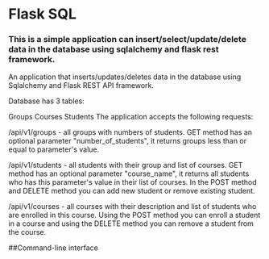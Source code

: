 # Flask SQL
### This is a simple application can insert/select/update/delete data in the database using sqlalchemy and flask rest framework.

An application that inserts/updates/deletes data in the database using Sqlalchemy and Flask REST API framework.

Database has 3 tables:

Groups
Courses
Students
The application accepts the following requests:

/api/v1/groups - all groups with numbers of students. GET method has an optional parameter "number_of_students", it returns groups less than or equal to parameter's value.

/api/v1/students - all students with their group and list of courses. GET method has an optional parameter "course_name", it returns all students who has this parameter's value in their list of courses. In the POST method and DELETE method you can add new student or remove existing student.

/api/v1/courses - all courses with their description and list of students who are enrolled in this course. Using the POST method you can enroll a student in a course and using the DELETE method you can remove a student from the course.



##Command-line interface 
 
